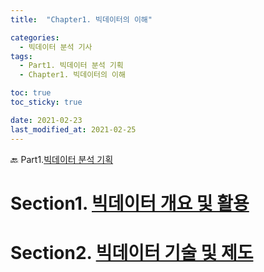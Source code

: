 ```yaml
---
title:  "Chapter1. 빅데이터의 이해"

categories: 
  - 빅데이터 분석 기사
tags: 
  - Part1. 빅데이터 분석 기획
  - Chapter1. 빅데이터의 이해

toc: true
toc_sticky: true

date: 2021-02-23
last_modified_at: 2021-02-25
---
```


:back: Part1.[빅데이터 분석 기획]()

# Section1. [빅데이터 개요 및 활용]()

# Section2. [빅데이터 기술 및 제도]()